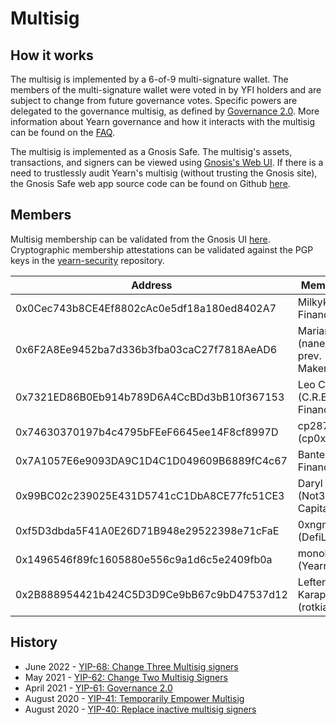# Multisig

## How it works

The multisig is implemented by a 6-of-9 multi-signature wallet. The members of the multi-signature wallet were voted in by YFI holders and are subject to change from future governance votes. Specific powers are delegated to the governance multisig, as defined by [Governance 2.0](https://gov.yearn.finance/t/yip-41-temporarily-empower-multisig/3630). More information about Yearn governance and how it interacts with the multisig can be found on the [FAQ](https://docs.yearn.finance/resources/faq#governance).

The multisig is implemented as a Gnosis Safe. The multisig's assets, transactions, and signers can be viewed using [Gnosis's Web UI](https://gnosis-safe.io/app/eth:0xFEB4acf3df3cDEA7399794D0869ef76A6EfAff52/balances). If there is a need to trustlessly audit Yearn's multisig (without trusting the Gnosis site), the Gnosis Safe web app source code can be found on Github [here](https://github.com/gnosis/safe-react). 

## Members

Multisig membership can be validated from the Gnosis UI [here](https://gnosis-safe.io/app/eth:0xFEB4acf3df3cDEA7399794D0869ef76A6EfAff52/settings/owners).  
Cryptographic membership attestations can be validated against the PGP keys in the [yearn-security](https://github.com/yearn/yearn-security/tree/master/keys) repository.

| Address                                                                                              | Member Name                                 | Membership Attestation                                                           | Etherscan                                                                                          |
|------------------------------------------------------------------------------------------------------|--------------------------------------------|---------------------------------------------------------------------------------|----------------------------------------------------------------------------------------------------|
| 0x0Cec743b8CE4Ef8802cAc0e5df18a180ed8402A7 | Milkyklim (Yearn Finance) | keybase://public/milkyklim/yearn-social-proof.txt | [Etherscan](https://etherscan.io/address/0x0Cec743b8CE4Ef8802cAc0e5df18a180ed8402A7) |
| 0x6F2A8Ee9452ba7d336b3fba03caC27f7818AeAD6 | Mariano Conti (nanexcool.com, prev. MakerDAO) | [Twitter](https://twitter.com/nanexcool/status/1491900804223041540) | [Etherscan](https://etherscan.io/address/0x6F2A8Ee9452ba7d336b3fba03caC27f7818AeAD6) |
| 0x7321ED86B0Eb914b789D6A4CcBDd3bB10f367153 | Leo Cheng (C.R.E.A.M. Finance) | [Twitter](https://twitter.com/lumbergdoteth/status/1492736002724876291) | [Etherscan](https://etherscan.io/address/0x7321ED86B0Eb914b789D6A4CcBDd3bB10f367153) |
| 0x74630370197b4c4795bFEeF6645ee14F8cf8997D | cp287 (cp0x.com) | [Twitter](https://twitter.com/kaplansky1/status/1285427247286046725) | [Etherscan](https://etherscan.io/address/0x74630370197b4c4795bFEeF6645ee14F8cf8997D) |
| 0x7A1057E6e9093DA9C1D4C1D049609B6889fC4c67 | Banteg (Yearn Finance) | [Twitter](https://twitter.com/bantg/status/1285426492906909696) | [Etherscan](https://etherscan.io/address/0x7A1057E6e9093DA9C1D4C1D049609B6889fC4c67) |
| 0x99BC02c239025E431D5741cC1DbA8CE77fc51CE3 | Daryl Lau (Not3Lau Capital) | [Twitter](https://twitter.com/Daryllautk/status/1285434908383444992) | [Etherscan](https://etherscan.io/address/0x99BC02c239025E431D5741cC1DbA8CE77fc51CE3) |
| 0xf5D3dbda5F41A0E26D71B948e29522398e71cFaE | 0xngmi (DefiLlama) | [Twitter](https://twitter.com/0xngmi/status/1590047391797088257) | [Etherscan](https://etherscan.io/address/0xf5D3dbda5F41A0E26D71B948e29522398e71cFaE) |
| 0x1496546f89fc1605880e556c9a1d6c5e2409fb0a | monoloco (Yearn Finance) | [Gist](https://gist.github.com/therealmonoloco/306ffd61c46c662bb7f8d7a09b2ffb02) | [Etherscan](https://etherscan.io/address/0x1496546f89fc1605880e556c9a1d6c5e2409fb0a) |
| 0x2B888954421b424C5D3D9Ce9bB67c9bD47537d12 | Lefteris Karapetsas (rotkiapp) | [Twitter](https://twitter.com/LefterisJP/status/1590083336210644992) | [Etherscan](https://etherscan.io/address/0x2B888954421b424C5D3D9Ce9bB67c9bD47537d12) |


## History

- June 2022 - [YIP-68: Change Three Multisig signers](https://gov.yearn.finance/t/yip-68-rotate-multisig-signers/12582)
- May 2021 - [YIP-62: Change Two Multisig Signers](https://gov.yearn.finance/t/yip-62-change-two-multisig-signers/10758)
- April 2021 - [YIP-61: Governance 2.0](https://gov.yearn.finance/t/yip-61-governance-2-0/10460)
- August 2020 - [YIP-41: Temporarily Empower Multisig](https://gov.yearn.finance/t/yip-41-temporarily-empower-multisig/3630)
- August 2020 - [YIP-40: Replace inactive multisig signers](https://yips.yearn.finance/YIPS/yip-40)
